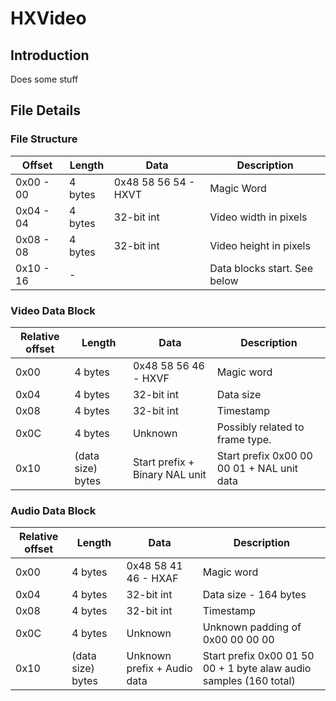 # HXVideo

## Introduction
Does some stuff

## File Details

### File Structure
|   Offset      |    Length     |  Data                     |  Description              |
|---------      |--------       |---------------            |---                        |
|   0x00 - 00   |  4 bytes      |   0x48 58 56 54 - HXVT    |   Magic Word                    |
|   0x04 - 04   |  4 bytes      |   32-bit int              |   Video width in pixels   |
|   0x08 - 08   |  4 bytes      |   32-bit int              |   Video height in pixels  |
|   0x10 - 16   |  -            |                           |   Data blocks start. See below       |

### Video Data Block
| Relative offset   |   Length              |   Data                            |   Description             |
|---                |---                    |---                                |---                        |
|   0x00            |   4 bytes             |  0x48 58 56 46 - HXVF             |   Magic word              |
|   0x04            |   4 bytes             |   32-bit int                      |   Data size               |
|   0x08            |   4 bytes             |   32-bit int                      |   Timestamp               |
|   0x0C            |   4 bytes             |   Unknown                         |   Possibly related to frame type.  |   
|   0x10            |   (data size) bytes   |   Start prefix + Binary NAL unit  |   Start prefix 0x00 00 00 01 + NAL unit data  |

### Audio Data Block
| Relative offset   |   Length              |   Data                            |   Description             |
|---                |---                    |---                                |---                        |
|   0x00            |   4 bytes             |  0x48 58 41 46 - HXAF             |   Magic word              |
|   0x04            |   4 bytes             |   32-bit int                      |   Data size - 164 bytes   |
|   0x08            |   4 bytes             |   32-bit int                      |   Timestamp               |
|   0x0C            |   4 bytes             |   Unknown                         |   Unknown padding of 0x00 00 00 00  |   
|   0x10            |   (data size) bytes   |   Unknown prefix + Audio data     |   Start prefix 0x00 01 50 00 + 1 byte alaw audio samples (160 total)  |
